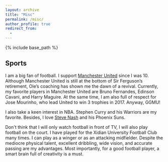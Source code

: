 ```yaml
---
layout: archive
title: "Misc"
permalink: /misc/
author_profile: true
redirect_from:
  - 
---
```


{% include base_path %}

## Sports 

I am a big fan of football. I support [Manchester United](http://www.manutd.com/) since I was 10. Although Manchester United is still at the bottom of Sir Ferguson’s retirement, Ole’s coaching has shown me the dawn of a revival. Currently, my favorite players in Manchester United are Bruno Fernandes, Edinson Cavani, and Harry Maguire. At the same time, I am also full of respect for Jose Mourinho, who lead United to win 3 trophies in 2017. Anyway, GGMU!

I also take a keen interest in NBA. Stephen Curry and his Warriors are my favorite. Besides, I love [Steve Nash](https://stevenash.org/about-steve/) and his Phoenix Suns.

Don't think that I will only watch football in front of TV, I will also play football on the court. I have played for the Xidian University Football Club many times. I can play as a winger or as an attacking midfielder. Despite the mediocre physical talent, excellent dribbling, wide vision, and accurate passing are my advantages. Most importantly, for a good football player, a smart brain full of creativity is a must.
